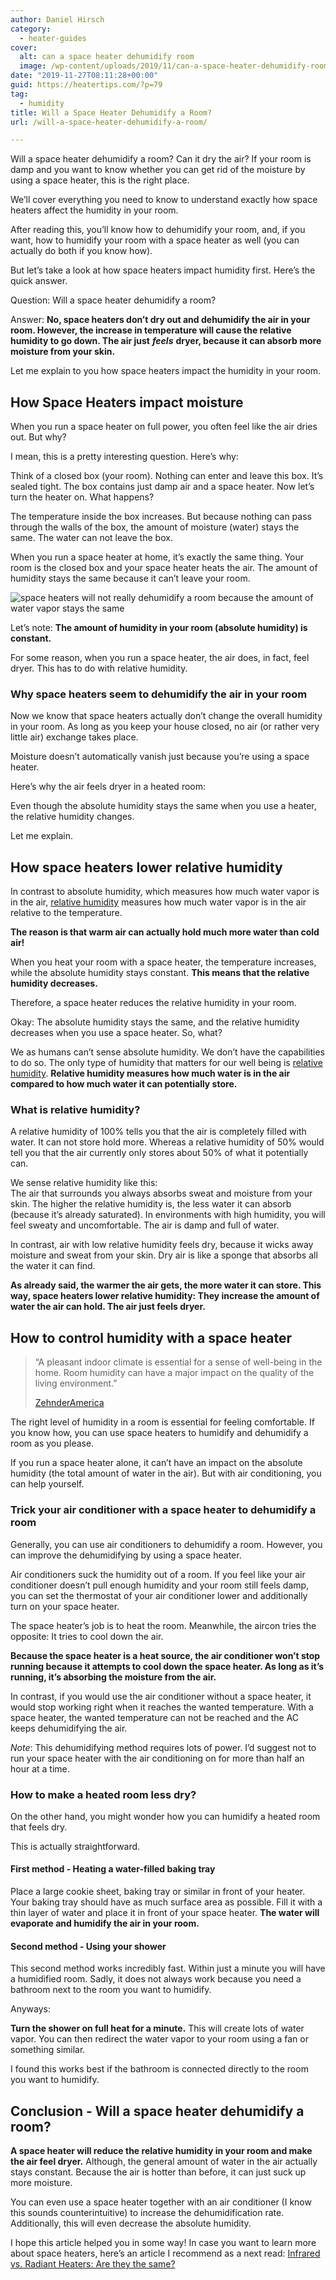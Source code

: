 ```yaml
---
author: Daniel Hirsch
category:
  - heater-guides
cover:
  alt: can a space heater dehumidify room
  image: /wp-content/uploads/2019/11/can-a-space-heater-dehumidify-room.jpg
date: "2019-11-27T08:11:28+00:00"
guid: https://heatertips.com/?p=79
tag:
  - humidity
title: Will a Space Heater Dehumidify a Room?
url: /will-a-space-heater-dehumidify-a-room/

---
```

Will a space heater dehumidify a room? Can it dry the air? If your room is damp and you want to know whether you can get rid of the moisture by using a space heater, this is the right place.

We’ll cover everything you need to know to understand exactly how space heaters affect the humidity in your room.

After reading this, you’ll know how to dehumidify your room, and, if you want, how to humidify your room with a space heater as well (you can actually do both if you know how).  

But let’s take a look at how space heaters impact humidity first. Here’s the quick answer.

Question: Will a space heater dehumidify a room?

Answer: **No, space heaters don’t dry out and dehumidify the air in your room. However, the increase in temperature will cause the relative humidity to go down. The air just** **_feels_** **dryer, because it can absorb more moisture from your skin.**  

Let me explain to you how space heaters impact the humidity in your room.

## How Space Heaters impact moisture

When you run a space heater on full power, you often feel like the air dries out. But why?

I mean, this is a pretty interesting question. Here’s why:

Think of a closed box (your room). Nothing can enter and leave this box. It’s sealed tight. The box contains just damp air and a space heater. Now let’s turn the heater on. What happens?

The temperature inside the box increases. But because nothing can pass through the walls of the box, the amount of moisture (water) stays the same. The water can not leave the box.

When you run a space heater at home, it’s exactly the same thing. Your room is the closed box and your space heater heats the air. The amount of humidity stays the same because it can’t leave your room.

![space heaters will not really dehumidify a room because the amount of water vapor stays the same](/wp-content/uploads/2019/11/heated-box-dehumifiy-with-a-space-heater.jpg)

Let’s note: **The amount of humidity in your room (absolute humidity) is constant.**

For some reason, when you run a space heater, the air does, in fact, feel dryer. This has to do with relative humidity.

### Why space heaters seem to dehumidify the air in your room

Now we know that space heaters actually don’t change the overall humidity in your room. As long as you keep your house closed, no air (or rather very little air) exchange takes place.

Moisture doesn’t automatically vanish just because you’re using a space heater.

Here’s why the air feels dryer in a heated room:

Even though the absolute humidity stays the same when you use a heater, the relative humidity changes.

Let me explain.

## How space heaters lower relative humidity

In contrast to absolute humidity, which measures how much water vapor is in the air, [relative humidity](https://zehnderamerica.com/absolute-vs-relative-humidity-whats-the-difference/) measures how much water vapor is in the air relative to the temperature.

**The reason is that warm air can actually hold much more water than cold air!**

When you heat your room with a space heater, the temperature increases, while the absolute humidity stays constant. **This means that the relative humidity decreases.**

Therefore, a space heater reduces the relative humidity in your room.

Okay: The absolute humidity stays the same, and the relative humidity decreases when you use a space heater. So, what?

We as humans can’t sense absolute humidity. We don’t have the capabilities to do so. The only type of humidity that matters for our well being is [relative humidity](http://hyperphysics.phy-astr.gsu.edu/hbase/Kinetic/relhum.html). **Relative humidity measures how much water is in the air compared to how much water it can potentially store.**

### What is relative humidity?

A relative humidity of 100% tells you that the air is completely filled with water. It can not store hold more. Whereas a relative humidity of 50% would tell you that the air currently only stores about 50% of what it potentially can.

We sense relative humidity like this:  
The air that surrounds you always absorbs sweat and moisture from your skin. The higher the relative humidity is, the less water it can absorb (because it’s already saturated). In environments with high humidity, you will feel sweaty and uncomfortable. The air is damp and full of water.  

In contrast, air with low relative humidity feels dry, because it wicks away moisture and sweat from your skin. Dry air is like a sponge that absorbs all the water it can find.

**As already said, the warmer the air gets, the more water it can store. This way, space heaters lower relative humidity: They increase the amount of water the air can hold. The air just feels dryer.**  

## How to control humidity with a space heater

> “A pleasant indoor climate is essential for a sense of well-being in the home. Room humidity can have a major impact on the quality of the living environment.”
>
> [ZehnderAmerica](https://zehnderamerica.com/absolute-vs-relative-humidity-whats-the-difference/)

The right level of humidity in a room is essential for feeling comfortable. If you know how, you can use space heaters to humidify and dehumidify a room as you please.

If you run a space heater alone, it can’t have an impact on the absolute humidity (the total amount of water in the air). But with air conditioning, you can help yourself.

### Trick your air conditioner with a space heater to dehumidify a room

Generally, you can use air conditioners to dehumidify a room. However, you can improve the dehumidifying by using a space heater.

Air conditioners suck the humidity out of a room. If you feel like your air conditioner doesn’t pull enough humidity and your room still feels damp, you can set the thermostat of your air conditioner lower and additionally turn on your space heater.

The space heater’s job is to heat the room. Meanwhile, the aircon tries the opposite: It tries to cool down the air.

**Because the space heater is a heat source, the air conditioner won’t stop running because it attempts to cool down the space heater. As long as it’s running, it’s absorbing the moisture from the air.**

In contrast, if you would use the air conditioner without a space heater, it would stop working right when it reaches the wanted temperature. With a space heater, the wanted temperature can not be reached and the AC keeps dehumidifying the air.

_Note_: This dehumidifying method requires lots of power. I’d suggest not to run your space heater with the air conditioning on for more than half an hour at a time.  

### How to make a heated room less dry?

On the other hand, you might wonder how you can humidify a heated room that feels dry.

This is actually straightforward.

#### First method - Heating a water-filled baking tray

Place a large cookie sheet, baking tray or similar in front of your heater. Your baking tray should have as much surface area as possible. Fill it with a thin layer of water and place it in front of your space heater. **The water will evaporate and humidify the air in your room.**

#### Second method - Using your shower

This second method works incredibly fast. Within just a minute you will have a humidified room. Sadly, it does not always work because you need a bathroom next to the room you want to humidify.

Anyways:

**Turn the shower on full heat for a minute.** This will create lots of water vapor. You can then redirect the water vapor to your room using a fan or something similar.

I found this works best if the bathroom is connected directly to the room you want to humidify.

## Conclusion - Will a space heater dehumidify a room?

**A space heater will reduce the relative humidity in your room and make the air feel dryer.** Although, the general amount of water in the air actually stays constant. Because the air is hotter than before, it can just suck up more moisture.

You can even use a space heater together with an air conditioner (I know this sounds counterintuitive) to increase the dehumidification rate. Additionally, this will even decrease the absolute humidity.

I hope this article helped you in some way! In case you want to learn more about space heaters, here’s an article I recommend as a next read: [Infrared vs. Radiant Heaters: Are they the same?](/infrared-vs-radiant-heaters-are-they-the-same/)
